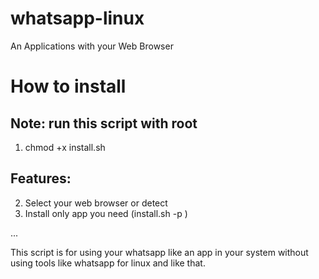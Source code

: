 # whatsapp-linux
An Applications with your Web Browser

# How to install
## Note: run this script with root
1. chmod +x install.sh 

## Features:
2. Select your web browser or detect
2. Install only app you need (install.sh -p <app>)

...

This script is for using your whatsapp like an app in your system without using tools like whatsapp for linux and like that.
